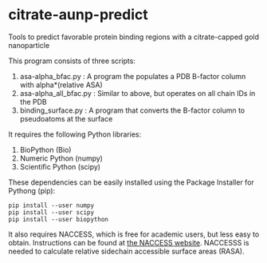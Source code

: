# citrate-aunp-predict
Tools to predict favorable protein binding regions with a citrate-capped gold nanoparticle

This program consists of three scripts:

1. asa-alpha_bfac.py     : A program the populates a PDB B-factor column with alpha*(relative ASA)
2. asa-alpha_all_bfac.py : Similar to above, but operates on all chain IDs in the PDB
3. binding_surface.py    : A program that converts the B-factor column to pseudoatoms at the surface

It requires the following Python libraries:

1. BioPython (Bio)
2. Numeric Python (numpy)
3. Scientific Python (scipy)

These dependencies can be easily installed using the Package Installer for Pythong (pip):

```
pip install --user numpy
pip install --user scipy
pip install --user biopython
```

It also requires NACCESS, which is free for academic users, but less easy to obtain. Instructions
can be found at [the NACCESS website](http://www.bioinf.manchester.ac.uk/naccess/). NACCESSS is 
needed to calculate relative sidechain accessible surface areas (RASA).
